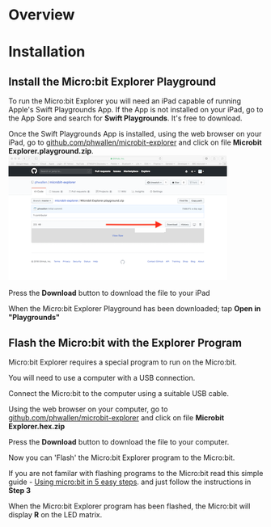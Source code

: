 # Overview
# Installation
## Install the Micro:bit Explorer Playground
To run the Micro:bit Explorer you will need an iPad capable of running Apple's Swift Playgrounds App. If the App is not installed on your iPad, go to the App Sore and search for **Swift Playgrounds**. It's free to download.

Once the Swift Playgrounds App is installed, using the web browser on your iPad, go to  [github.com/phwallen/microbit-explorer](https://github.com/phwallen/microbit-explorer/)
and click on file **Microbit Explorer.playground.zip**.  
![Github download window ](images/Github_download_window.png)

Press the **Download** button to download the file to your iPad

When the Micro:bit Explorer Playground has been downloaded;  tap **Open in "Playgrounds"**

## Flash the Micro:bit with the Explorer Program
Micro:bit Explorer requires a special program to run on the Micro:bit.

You will need to use a computer with a USB connection.

Connect the Micro:bit to the computer using a suitable USB cable.

Using the web browser on your computer, go to  [github.com/phwallen/microbit-explorer](https://github.com/phwallen/microbit-explorer/) and click on file **Microbit Explorer.hex.zip**

Press the **Download** button to download the file to your computer.

Now you can 'Flash'  the Micro:bit Explorer program to the Micro:bit.

If you are not familar with flashing programs  to the Micro:bit read this simple guide - [Using micro:bit in 5 easy steps](http://microbit.org/guide/quick/). and just follow the instructions in **Step 3**

When the Micro:bit Explorer program has been flashed, the Micro:bit will display **R** on the LED matrix.

